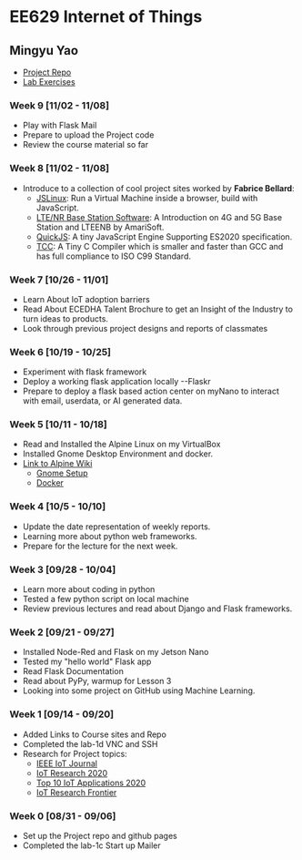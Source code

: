 # EE629 Internet of Things
## Mingyu Yao ##
- [Project Repo](https://github.com/MingyuYao/EE629-IoT/tree/master/Project)
- [Lab Exercises](https://github.com/MingyuYao/EE629-IoT/tree/master/Lab)

### Week 9 \[11/02 - 11/08\] ###
- Play with Flask Mail
- Prepare to upload the Project code
- Review the course material so far

### Week 8 \[11/02 - 11/08\] ###
- Introduce to a collection of cool project sites worked by __Fabrice Bellard__:
  - [JSLinux](https://bellard.org/jslinux/): Run a Virtual Machine inside a browser, build with JavaScript.
  - [LTE/NR Base Station Software](https://bellard.org/lte/): A Introduction on 4G and 5G Base Station and LTEENB by AmariSoft.
  - [QuickJS](https://bellard.org/quickjs/): A tiny JavaScript Engine Supporting ES2020 specification.
  - [TCC](https://bellard.org/tcc/): A Tiny C Compiler which is smaller and faster than GCC and has full compliance to ISO C99 Standard.
### Week 7 \[10/26 - 11/01\] ###
- Learn About IoT adoption barriers
- Read About ECEDHA Talent Brochure to get an Insight of the Industry to turn ideas to products.
- Look through previous project designs and reports of classmates

### Week 6 \[10/19 - 10/25\] ###
- Experiment with flask framework
- Deploy a working flask application locally --Flaskr
- Prepare to deploy a flask based action center on myNano to interact with email, userdata, or AI generated data.

### Week 5 \[10/11 - 10/18\] ###
- Read and Installed the Alpine Linux on my VirtualBox
- Installed Gnome Desktop Environment and docker.
- [Link to Alpine Wiki](https://wiki.alpinelinux.org/wiki/Tutorials_and_Howtos)
  - [Gnome Setup](https://wiki.alpinelinux.org/wiki/Gnome_Setup)
  - [Docker](https://wiki.alpinelinux.org/wiki/Docker)

### Week 4 \[10/5 - 10/10\] ###
- Update the date representation of weekly reports.
- Learning more about python web frameworks.
- Prepare for the lecture for the next week.

### Week 3 \[09/28 - 10/04\] ###
- Learn more about coding in python
- Tested a few python script on local machine
- Review previous lectures and read about Django and Flask frameworks.

### Week 2 \[09/21 - 09/27\] ###
- Installed Node-Red and Flask on my Jetson Nano
- Tested my "hello world" Flask app
- Read Flask Documentation
- Read about PyPy, warmup for Lesson 3
- Looking into some project on GitHub using Machine Learning.

### Week 1 \[09/14 - 09/20\] ###
- Added Links to Course sites and Repo
- Completed the lab-1d VNC and SSH
- Research for Project topics:
  - [IEEE IoT Journal](https://ieeexplore.ieee.org/xpl/RecentIssue.jsp?punumber=6488907)
  - [IoT Research 2020](https://www.ilovephd.com/iot-research-topics-2020/)
  - [Top 10 IoT Applications 2020](https://iot-analytics.com/top-10-iot-applications-in-2020/)
  - [IoT Research Frontier](https://www.eliko.ee/iot-research-frontiers/)
  
### Week 0 \[08/31 - 09/06\] ###
- Set up the Project repo and github pages
- Completed the lab-1c Start up Mailer
